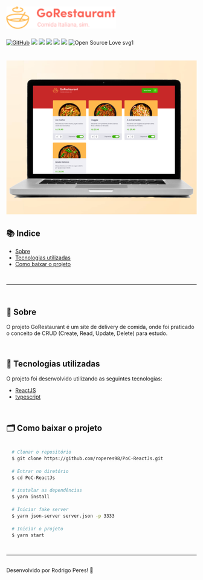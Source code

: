 <h1>
  <img src="assets/gorestaurantreadmelogo.png" width="290px"/>
</h1>

[![GitHub](https://img.shields.io/github/license/mashape/apistatus.svg)](https://github.com/roperes98/PoC-ReactJs/blob/master/LICENSE)
![](https://img.shields.io/github/package-json/v/roperes98/PoC-ReactJs.svg)
![](https://img.shields.io/github/last-commit/roperes98/PoC-ReactJs.svg?color=red)
![](https://img.shields.io/github/languages/count/roperes98/PoC-ReactJs.svg?color=lightgrey)
![](https://img.shields.io/github/languages/top/roperes98/PoC-ReactJs.svg?color=yellow)
![](https://img.shields.io/github/repo-size/roperes98/PoC-ReactJs.svg)
![Open Source Love svg1](https://badges.frapsoft.com/os/v1/open-source.svg?v=103)

<h1>
    <img src="assets/gorestaurant.png"/>
</h1>

## 📚 Indice
- [Sobre](#-sobre)
- [Tecnologias utilizadas](#-tecnologias-utilizadas)
- [Como baixar o projeto](#-como-baixar-o-projeto)

⠀⠀⠀⠀⠀⠀⠀⠀

---

⠀⠀⠀⠀⠀⠀⠀⠀

## 🔖 Sobre

O projeto GoRestaurant é um site de delivery de comida, onde foi praticado o conceito de CRUD (Create, Read, Update, Delete) para estudo.

⠀⠀⠀⠀⠀⠀⠀⠀
## 🚀 Tecnologias utilizadas

O projeto foi desenvolvido utilizando as seguintes tecnologias:

- [ReactJS](https://reactjs.org)
- [typescript](https://www.typescriptlang.org)

⠀⠀⠀⠀⠀⠀⠀⠀

## 🗂 Como baixar o projeto

```bash

  # Clonar o repositório
  $ git clone https://github.com/roperes98/PoC-ReactJs.git

  # Entrar no diretório
  $ cd PoC-ReactJs

  # instalar as dependências
  $ yarn install
  
  # Iniciar fake server
  $ yarn json-server server.json -p 3333

  # Iniciar o projeto
  $ yarn start

```
⠀⠀⠀⠀⠀⠀⠀⠀

---
⠀⠀⠀⠀⠀⠀⠀⠀<br>
Desenvolvido por Rodrigo Peres! 👾
